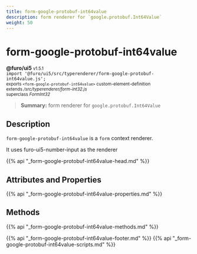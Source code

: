 ```yaml
---
title: form-google-protobuf-int64value
description: form renderer for `google.protobuf.Int64Value`
weight: 50
---
```


# form-google-protobuf-int64value
**@furo/ui5** <small>v1.5.1</small>
<br>`import '@furo/ui5/src/typerenderer/form-google-protobuf-int64value.js';`<small>
<br>exports `<form-google-protobuf-int64value>` custom-element-definition
<br>extends */src/typerenderer/form-int32.js*
<br>superclass *FormInt32*</small>

> **Summary:** form renderer for `google.protobuf.Int64Value`

## Description

`form-google-protobuf-int64value` is a `form` context renderer.

It uses furo-ui5-number-input as the renderer

{{% api "_form-google-protobuf-int64value-head.md" %}}

## Attributes and Properties
{{% api "_form-google-protobuf-int64value-properties.md" %}}



## Methods
{{% api "_form-google-protobuf-int64value-methods.md" %}}





{{% api "_form-google-protobuf-int64value-footer.md" %}}
{{% api "_form-google-protobuf-int64value-scripts.md" %}}
